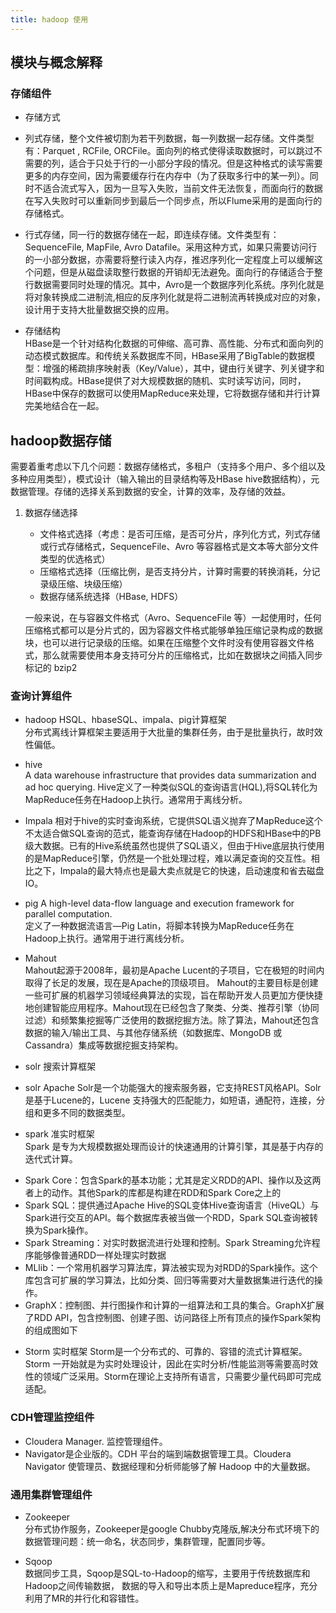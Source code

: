 ```yaml
---
title: hadoop 使用  
---
```


## 模块与概念解释  

### 存储组件  
  + 存储方式
  - 列式存储，整个文件被切割为若干列数据，每一列数据一起存储。文件类型有：Parquet , RCFile, ORCFile。面向列的格式使得读取数据时，可以跳过不需要的列，适合于只处于行的一小部分字段的情况。但是这种格式的读写需要更多的内存空间，因为需要缓存行在内存中（为了获取多行中的某一列）。同时不适合流式写入，因为一旦写入失败，当前文件无法恢复，而面向行的数据在写入失败时可以重新同步到最后一个同步点，所以Flume采用的是面向行的存储格式。  
  
  - 行式存储，同一行的数据存储在一起，即连续存储。文件类型有：SequenceFile, MapFile, Avro Datafile。采用这种方式，如果只需要访问行的一小部分数据，亦需要将整行读入内存，推迟序列化一定程度上可以缓解这个问题，但是从磁盘读取整行数据的开销却无法避免。面向行的存储适合于整行数据需要同时处理的情况。其中，Avro是一个数据序列化系统。序列化就是将对象转换成二进制流,相应的反序列化就是将二进制流再转换成对应的对象，设计用于支持大批量数据交换的应用。
  
  + 存储结构  
  HBase是一个针对结构化数据的可伸缩、高可靠、高性能、分布式和面向列的动态模式数据库。和传统关系数据库不同，HBase采用了BigTable的数据模型：增强的稀疏排序映射表（Key/Value），其中，键由行关键字、列关键字和时间戳构成。HBase提供了对大规模数据的随机、实时读写访问，同时，HBase中保存的数据可以使用MapReduce来处理，它将数据存储和并行计算完美地结合在一起。

  ## hadoop数据存储
 需要着重考虑以下几个问题：数据存储格式，多租户（支持多个用户、多个组以及多种应用类型），模式设计（输入输出的目录结构等及HBase hive数据结构），元数据管理。存储的选择关系到数据的安全，计算的效率，及存储的效益。

1. 数据存储选择
   - 文件格式选择（考虑：是否可压缩，是否可分片，序列化方式，列式存储或行式存储格式，SequenceFile、Avro 等容器格式是文本等大部分文件类型的优选格式）
   - 压缩格式选择（压缩比例，是否支持分片，计算时需要的转换消耗，分记录级压缩、块级压缩）
   - 数据存储系统选择（HBase, HDFS）
   
   一般来说，在与容器文件格式（Avro、SequenceFile 等）一起使用时，任何压缩格式都可以是分片式的，因为容器文件格式能够单独压缩记录构成的数据块，也可以进行记录级的压缩。如果在压缩整个文件时没有使用容器文件格式，那么就需要使用本身支持可分片的压缩格式，比如在数据块之间插入同步标记的 bzip2
  
### 查询计算组件  
  + hadoop HSQL、hbaseSQL、impala、pig计算框架  
  分布式离线计算框架主要适用于大批量的集群任务，由于是批量执行，故时效性偏低。
  
  - hive  
  A data warehouse infrastructure that provides data summarization and ad hoc querying.
  Hive定义了一种类似SQL的查询语言(HQL),将SQL转化为MapReduce任务在Hadoop上执行。通常用于离线分析。  
  
  - Impala 相对于hive的实时查询系统，它提供SQL语义抛弃了MapReduce这个不太适合做SQL查询的范式，能查询存储在Hadoop的HDFS和HBase中的PB级大数据。已有的Hive系统虽然也提供了SQL语义，但由于Hive底层执行使用的是MapReduce引擎，仍然是一个批处理过程，难以满足查询的交互性。相比之下，Impala的最大特点也是最大卖点就是它的快速，启动速度和省去磁盘IO。  
  
  - pig
  A high-level data-flow language and execution framework for parallel computation.  
  定义了一种数据流语言—Pig Latin，将脚本转换为MapReduce任务在Hadoop上执行。通常用于进行离线分析。
  
  - Mahout  
  Mahout起源于2008年，最初是Apache Lucent的子项目，它在极短的时间内取得了长足的发展，现在是Apache的顶级项目。  Mahout的主要目标是创建一些可扩展的机器学习领域经典算法的实现，旨在帮助开发人员更加方便快捷地创建智能应用程序。Mahout现在已经包含了聚类、分类、推荐引擎（协同过滤）和频繁集挖掘等广泛使用的数据挖掘方法。除了算法，Mahout还包含数据的输入/输出工具、与其他存储系统（如数据库、MongoDB 或Cassandra）集成等数据挖掘支持架构。

  + solr 搜索计算框架
  - solr Apache Solr是一个功能强大的搜索服务器，它支持REST风格API。Solr是基于Lucene的，Lucene 支持强大的匹配能力，如短语，通配符，连接，分组和更多不同的数据类型。  
  
  + spark 准实时框架   
  Spark 是专为大规模数据处理而设计的快速通用的计算引擎，其是基于内存的迭代式计算。  
  
  - Spark Core：包含Spark的基本功能；尤其是定义RDD的API、操作以及这两者上的动作。其他Spark的库都是构建在RDD和Spark Core之上的  
  - Spark SQL：提供通过Apache Hive的SQL变体Hive查询语言（HiveQL）与Spark进行交互的API。每个数据库表被当做一个RDD，Spark SQL查询被转换为Spark操作。  
  - Spark Streaming：对实时数据流进行处理和控制。Spark Streaming允许程序能够像普通RDD一样处理实时数据  
  - MLlib：一个常用机器学习算法库，算法被实现为对RDD的Spark操作。这个库包含可扩展的学习算法，比如分类、回归等需要对大量数据集进行迭代的操作。  
  - GraphX：控制图、并行图操作和计算的一组算法和工具的集合。GraphX扩展了RDD API，包含控制图、创建子图、访问路径上所有顶点的操作Spark架构的组成图如下

  + Storm  实时框架
  Storm是一个分布式的、可靠的、容错的流式计算框架。Storm 一开始就是为实时处理设计，因此在实时分析/性能监测等需要高时效性的领域广泛采用。Storm在理论上支持所有语言，只需要少量代码即可完成适配。

### CDH管理监控组件  
  - Cloudera Manager. 监控管理组件。
  - Navigator是企业版的。CDH 平台的端到端数据管理工具。Cloudera Navigator 使管理员、数据经理和分析师能够了解 Hadoop 中的大量数据。  
  
### 通用集群管理组件  
  - Zookeeper  
  分布式协作服务，Zookeeper是google Chubby克隆版,解决分布式环境下的数据管理问题：统一命名，状态同步，集群管理，配置同步等。  
  
  - Sqoop  
  数据同步工具，Sqoop是SQL-to-Hadoop的缩写，主要用于传统数据库和Hadoop之间传输数据， 数据的导入和导出本质上是Mapreduce程序，充分利用了MR的并行化和容错性。  


  